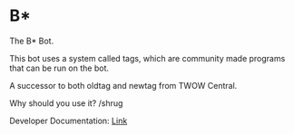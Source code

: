 # B*
The B* Bot.

This bot uses a system called tags, which are community made programs that can be run on the bot.

A successor to both oldtag and newtag from TWOW Central.

Why should you use it? /shrug

Developer Documentation: [Link](https://docs.google.com/document/d/1bGjGmqEPbY5_K30Qnv1Opp6OgCz5JNzznpjnSTnUGCs/edit)

